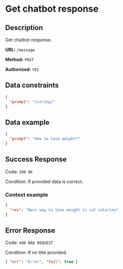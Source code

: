 # Get chatbot response

## Description

Get chatbot response.

<b>URL:</b> `/message`

<b>Method:</b> `POST`

<b>Authorized:</b> `YES`

## Data constraints

```json
{
  "prompt": "[string]"
}
```

## Data example

```json
{
  "prompt": "How to lose weight?"
}
```

## Success Response

Code: `200 OK`

Condition: If provided data is correct.

### Context example

```json
{
  "res": "Best way to lose weight is cut calories"
}
```

## Error Response

Code: `400 BAD REQUEST`

Condition: If no title provided.

```json
{ "err": "Error", "fail": true }
```

